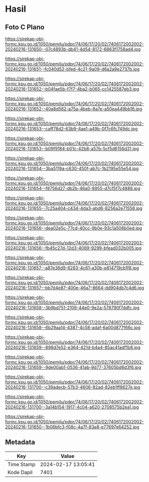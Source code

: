 # Hasil

## Foto C Plano

https://sirekap-obj-formc.kpu.go.id/1050/pemilu/pdpr/74/06/17/20/02/7406172002002-20240216-131650--07c4893b-db41-4d54-8172-6863f1758ad4.jpg

https://sirekap-obj-formc.kpu.go.id/1050/pemilu/pdpr/74/06/17/20/02/7406172002002-20240216-131651--fc040d52-bfed-4c21-9a09-d6a2a9e2737b.jpg

https://sirekap-obj-formc.kpu.go.id/1050/pemilu/pdpr/74/06/17/20/02/7406172002002-20240216-131652--b04fae5b-f7f7-4ba2-b065-cc1425587eb3.jpg

https://sirekap-obj-formc.kpu.go.id/1050/pemilu/pdpr/74/06/17/20/02/7406172002002-20240216-131652--40a8d562-a75a-4beb-8a7e-a50ea449bb16.jpg

https://sirekap-obj-formc.kpu.go.id/1050/pemilu/pdpr/74/06/17/20/02/7406172002002-20240216-131653--caff78d2-63b9-4ae1-a49b-0f7c6fc749dc.jpg

https://sirekap-obj-formc.kpu.go.id/1050/pemilu/pdpr/74/06/17/20/02/7406172002002-20240216-131653--b09f9184-b01c-42b8-a57b-5cf5d6156d31.jpg

https://sirekap-obj-formc.kpu.go.id/1050/pemilu/pdpr/74/06/17/20/02/7406172002002-20240216-131654--3ba5119a-c630-450f-ab7c-1b2195e55e54.jpg

https://sirekap-obj-formc.kpu.go.id/1050/pemilu/pdpr/74/06/17/20/02/7406172002002-20240216-131654--f8756d27-db2b-46a0-8955-d7cf5f7c4886.jpg

https://sirekap-obj-formc.kpu.go.id/1050/pemilu/pdpr/74/06/17/20/02/7406172002002-20240216-131655--7c25a404-c434-4da3-abd6-8256a2e71558.jpg

https://sirekap-obj-formc.kpu.go.id/1050/pemilu/pdpr/74/06/17/20/02/7406172002002-20240216-131656--dea02e5c-77cd-40cc-9b0e-93c1a506b0ed.jpg

https://sirekap-obj-formc.kpu.go.id/1050/pemilu/pdpr/74/06/17/20/02/7406172002002-20240216-131656--fb45c27d-12d3-4089-9299-bfead032b005.jpg

https://sirekap-obj-formc.kpu.go.id/1050/pemilu/pdpr/74/06/17/20/02/7406172002002-20240216-131657--a87e36d9-6263-4c61-a30b-e814719cb1f8.jpg

https://sirekap-obj-formc.kpu.go.id/1050/pemilu/pdpr/74/06/17/20/02/7406172002002-20240216-131657--bb7d4e87-400e-46a7-8664-dd904db7c4d6.jpg

https://sirekap-obj-formc.kpu.go.id/1050/pemilu/pdpr/74/06/17/20/02/7406172002002-20240216-131658--3b9bd751-2106-44e0-9e2a-578790f7ddfc.jpg

https://sirekap-obj-formc.kpu.go.id/1050/pemilu/pdpr/74/06/17/20/02/7406172002002-20240216-131658--6b29aa14-4387-4c58-adaf-6a00d877f66c.jpg

https://sirekap-obj-formc.kpu.go.id/1050/pemilu/pdpr/74/06/17/20/02/7406172002002-20240216-131659--898d7e52-e364-421d-b4a4-85ac41adf1b8.jpg

https://sirekap-obj-formc.kpu.go.id/1050/pemilu/pdpr/74/06/17/20/02/7406172002002-20240216-131659--9de00ab1-0536-41ab-9d77-37605bd6d3f6.jpg

https://sirekap-obj-formc.kpu.go.id/1050/pemilu/pdpr/74/06/17/20/02/7406172002002-20240216-131700--c39adecb-57b3-4606-82ad-82eb1ff8627e.jpg

https://sirekap-obj-formc.kpu.go.id/1050/pemilu/pdpr/74/06/17/20/02/7406172002002-20240216-131700--3a14b154-1917-4c04-a620-2708575b2ea1.jpg

https://sirekap-obj-formc.kpu.go.id/1050/pemilu/pdpr/74/06/17/20/02/7406172002002-20240216-131650--1b06bfc3-f08c-4a7f-83a8-e77697e64252.jpg


## Metadata

| Key        | Value               |
| ---------- | ------------------- |
| Time Stamp | 2024-02-17 13:05:41 |
| Kode Dapil | 7401                |



